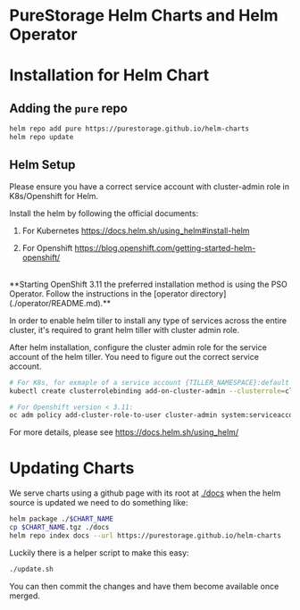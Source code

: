 # PureStorage Helm Charts and Helm Operator

# Installation for Helm Chart

## Adding the `pure` repo

```bash
helm repo add pure https://purestorage.github.io/helm-charts
helm repo update
```

## Helm Setup
Please ensure you have a correct service account with cluster-admin role in K8s/Openshift for Helm. 

Install the helm by following the official documents:
1. For Kubernetes
https://docs.helm.sh/using_helm#install-helm

2. For Openshift 
https://blog.openshift.com/getting-started-helm-openshift/
<br/>
**Starting OpenShift 3.11 the preferred installation method is using the PSO Operator. Follow the instructions in the [operator directory](./operator/README.md).**
<br/>

In order to enable helm tiller to install any type of services across the entire cluster, it's required to grant helm tiller with cluster admin role.

After helm installation, configure the cluster admin role for the service account of the helm tiller. You need to figure out the correct service account.
```bash
# For K8s, for exmaple of a service account {TILLER_NAMESPACE}:default
kubectl create clusterrolebinding add-on-cluster-admin --clusterrole=cluster-admin --serviceaccount=${TILLER_NAMESPACE}:default

# For Openshift version < 3.11:
oc adm policy add-cluster-role-to-user cluster-admin system:serviceaccount:${TILLER_NAMESPACE}:tiller
```

For more details, please see https://docs.helm.sh/using_helm/

# Updating Charts
We serve charts using a github page with its root at [./docs](./docs) when the helm source is updated
we need to do something like:

```bash
helm package ./$CHART_NAME
cp $CHART_NAME.tgz ./docs
helm repo index docs --url https://purestorage.github.io/helm-charts
```

Luckily there is a helper script to make this easy:

```bash
./update.sh
```

You can then commit the changes and have them become available once merged.
